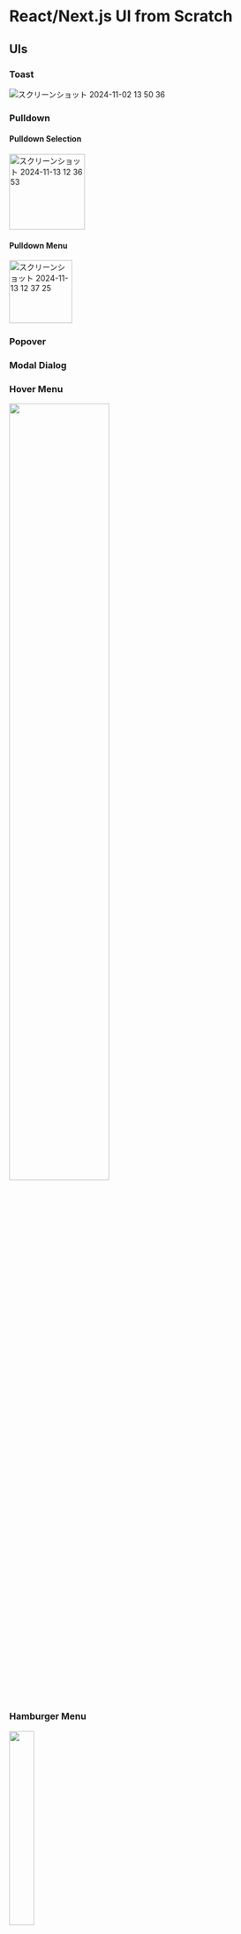 # React/Next.js UI from Scratch

## UIs

### Toast

![スクリーンショット 2024-11-02 13 50 36](https://github.com/user-attachments/assets/0176383a-5948-4559-936e-493a16f4179e)

### Pulldown

#### Pulldown Selection

<img width="137" alt="スクリーンショット 2024-11-13 12 36 53" src="https://github.com/user-attachments/assets/b905f247-c957-4225-9c6e-b620671bcf55">

#### Pulldown Menu

<img width="114" alt="スクリーンショット 2024-11-13 12 37 25" src="https://github.com/user-attachments/assets/6494d01f-a5d8-430f-893d-dc0ab4c89641">

### Popover

### Modal Dialog

### Hover Menu

<img src="https://github.com/user-attachments/assets/965b4d75-4d81-4489-9011-e275be345b5e" width="60%">

### Hamburger Menu

<img src="https://github.com/user-attachments/assets/aacae1a6-e16b-4637-98bf-588a151449a6" width="30%">

### Date Picker

![スクリーンショット 2024-11-02 14 40 14](https://github.com/user-attachments/assets/c5f8b059-3211-46d9-b20b-05ed9b255815)

### Carousel

![スクリーンショット 2024-11-02 15 34 48](https://github.com/user-attachments/assets/8d2de738-2a15-42c0-baae-7cb5e4911236)

### Alert Dialog

![スクリーンショット 2024-11-02 14 03 54](https://github.com/user-attachments/assets/8a95a1b1-82e5-43b4-893e-d3ec50b4b952)

### Accordion

![スクリーンショット 2024-10-30 16 49 50](https://github.com/user-attachments/assets/e867e89d-858f-42e1-abf9-e204a5f87a73)

## References

* Toast
    * [React Custom Toast Notification Component from Scratch](https://medium.com/@henev/react-custom-toast-notification-component-from-scratch-adccd1c452b8)
    * [Toast Notification Service purely in ReactJS and TailwindCSS](https://medium.com/@constgenius/toast-notification-service-purely-in-reactjs-and-tailwindcss-build-toast-notification-service-325818f522a2)
    * [Can I Create A Complete Toast Notification Library?](https://www.youtube.com/watch?v=HhpbzPMCKDc&t=672s)
* Popover
    * [Mastering Popovers: Building an Accessible Popover Component in React with Just HTML](https://medium.com/@iambharathpadhu/mastering-popovers-building-an-accessible-popover-component-in-react-with-just-html-a6e95c0be2fb)
    * [How to Handle Outside Clicks in React with TypeScript](https://dev.to/rashed_iqbal/how-to-handle-outside-clicks-in-react-with-typescript-4lmc)
* Date Picker
    * [Build a Date Picker in 15mins Using Javascript/React from Scratch](https://medium.com/swlh/build-a-date-picker-in-15mins-using-javascript-react-from-scratch-f6932c77db09)
    * [Creawting a custom React datepicker](https://blog.logrocket.com/react-custom-datepicker/)
    * [Date Picker From Scratch | React](https://www.youtube.com/watch?app=desktop&v=CbXGyv3HI2w)
* Carousel
    * [Learn How to create Carousel slider in tailwind css and react js](https://github.com/AyyazTech/create-carousel-slider-in-Tailwind-css-and-React-js/tree/main)
    * [Build A React Carousel Image Slider From Scratch: React JS Hooks Tutorial](https://iamdyroz.medium.com/create-a-responsive-react-carousel-image-slider-component-from-scratch-using-react-hooks-eefdcfd42d79)
* Accordion
    * [Creating an Accordion Component with Tailwind CSS](https://medium.com/@dechmilznik/creating-an-accordion-component-with-tailwind-css-1ade980a314e)
    * [Make an Animated Accordion Component purely in React and Tailwind CSS](https://www.youtube.com/watch?app=desktop&v=dciqfn6vRxc)